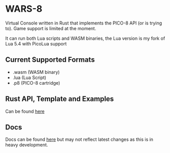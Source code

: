 # WARS-8

Virtual Console written in Rust that implements the PICO-8 API (or is trying to). Game support is limited at the moment.

It can run both Lua scripts and WASM binaries, the Lua version is my fork of Lua 5.4 with PicoLua support

## Current Supported Formats
* .wasm (WASM binary)
* .lua (Lua Script)
* .p8 (PICO-8 cartridge)

## Rust API, Template and Examples
 Can be found [here](https://github.com/EliseZeroTwo/WARS-8-API)

## Docs

Docs can be found [here](https://github.com/EliseZeroTwo/WARS-8/blob/main/docs/src/SUMMARY.md) but may not reflect latest changes as this is in heavy development.